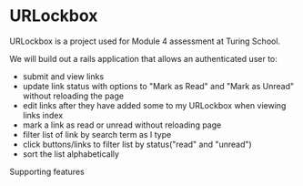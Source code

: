 # URLockbox

URLockbox is a project used for Module 4 assessment at Turing School.

We will build out a rails application that allows an authenticated user to:
  * submit and view links
  * update link status with options to "Mark as Read" and "Mark as Unread" without reloading the page
  * edit links after they have added some to my URLockbox when viewing links index
  * mark a link as read or unread without reloading page
  * filter list of link by search term as I type
  * click buttons/links to filter list by status("read" and "unread")
  * sort the list alphabetically

  Supporting features
